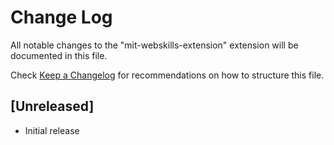 # Change Log

All notable changes to the "mit-webskills-extension" extension will be documented in this file.

Check [Keep a Changelog](http://keepachangelog.com/) for recommendations on how to structure this file.

## [Unreleased]

- Initial release